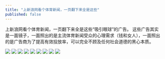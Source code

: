 ```yaml
---
title: "上新浪网看个体育新闻，一页翻下来全是这些"
published: false
---
```

上新浪网看个体育新闻，一页翻下来全是这些“吸引眼球”的广告。
这些广告其实是一面镜子，一面照出的是主流体育新闻受众的心理需求（钱和女人），一面照出的是广告商为了提高有效投放率，可以完全不顾及任何社会道德的黑心本质。

![](./1.jpg)
![](./2.jpg)
![](./3.jpg)
![](./4.jpg)
![](./5.jpg)
![](./6.jpg)
![](./7.jpg)
![](./8.jpg)
![](./9.jpg)
